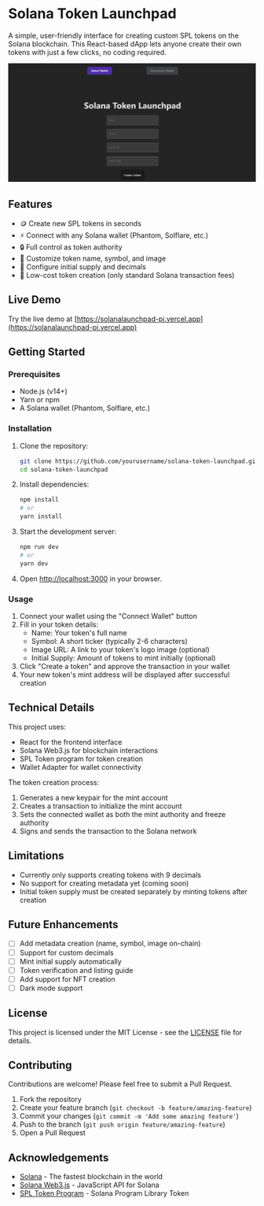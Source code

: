 # Solana Token Launchpad

A simple, user-friendly interface for creating custom SPL tokens on the Solana blockchain. This React-based dApp lets anyone create their own tokens with just a few clicks, no coding required.

![Solana Token Launchpad Screenshot](./src/assets/image.png)

## Features

- 🪙 Create new SPL tokens in seconds
- ⚡ Connect with any Solana wallet (Phantom, Solflare, etc.)
- 🔒 Full control as token authority
- 🎨 Customize token name, symbol, and image
- 🔢 Configure initial supply and decimals
- 💸 Low-cost token creation (only standard Solana transaction fees)

## Live Demo

Try the live demo at [https://solanalaunchpad-pi.vercel.app](https://solanalaunchpad-pi.vercel.app)

## Getting Started

### Prerequisites

- Node.js (v14+)
- Yarn or npm
- A Solana wallet (Phantom, Solflare, etc.)

### Installation

1. Clone the repository:
   ```bash
   git clone https://github.com/yourusername/solana-token-launchpad.git
   cd solana-token-launchpad
   ```

2. Install dependencies:
   ```bash
   npm install
   # or
   yarn install
   ```

3. Start the development server:
   ```bash
   npm run dev
   # or
   yarn dev
   ```

4. Open [http://localhost:3000](http://localhost:3000) in your browser.

### Usage

1. Connect your wallet using the "Connect Wallet" button
2. Fill in your token details:
   - Name: Your token's full name
   - Symbol: A short ticker (typically 2-6 characters)
   - Image URL: A link to your token's logo image (optional)
   - Initial Supply: Amount of tokens to mint initially (optional)
3. Click "Create a token" and approve the transaction in your wallet
4. Your new token's mint address will be displayed after successful creation

## Technical Details

This project uses:
- React for the frontend interface
- Solana Web3.js for blockchain interactions
- SPL Token program for token creation
- Wallet Adapter for wallet connectivity

The token creation process:
1. Generates a new keypair for the mint account
2. Creates a transaction to initialize the mint account
3. Sets the connected wallet as both the mint authority and freeze authority
4. Signs and sends the transaction to the Solana network

## Limitations

- Currently only supports creating tokens with 9 decimals
- No support for creating metadata yet (coming soon)
- Initial token supply must be created separately by minting tokens after creation

## Future Enhancements

- [ ] Add metadata creation (name, symbol, image on-chain)
- [ ] Support for custom decimals
- [ ] Mint initial supply automatically
- [ ] Token verification and listing guide
- [ ] Add support for NFT creation
- [ ] Dark mode support

## License

This project is licensed under the MIT License - see the [LICENSE](LICENSE) file for details.

## Contributing

Contributions are welcome! Please feel free to submit a Pull Request.

1. Fork the repository
2. Create your feature branch (`git checkout -b feature/amazing-feature`)
3. Commit your changes (`git commit -m 'Add some amazing feature'`)
4. Push to the branch (`git push origin feature/amazing-feature`)
5. Open a Pull Request

## Acknowledgements

- [Solana](https://solana.com/) - The fastest blockchain in the world
- [Solana Web3.js](https://github.com/solana-labs/solana-web3.js) - JavaScript API for Solana
- [SPL Token Program](https://spl.solana.com/token) - Solana Program Library Token
